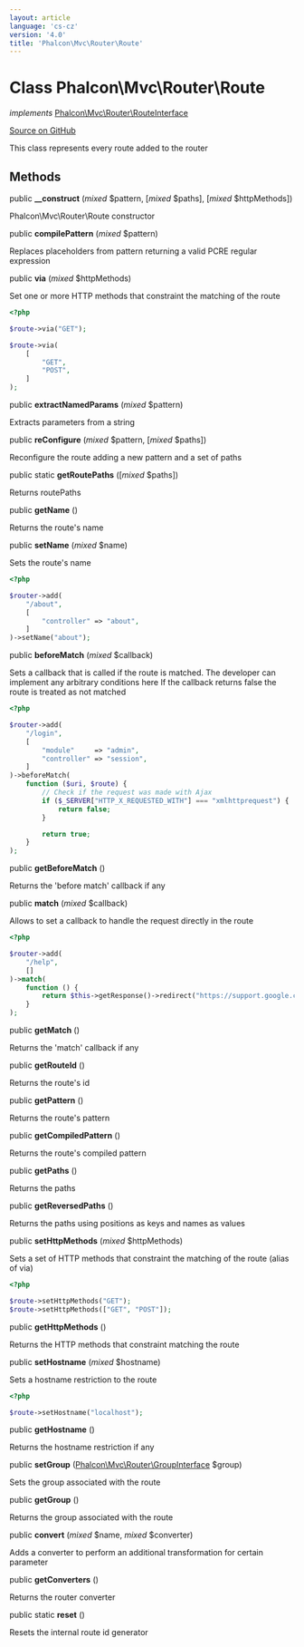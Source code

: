 ```yaml
---
layout: article
language: 'cs-cz'
version: '4.0'
title: 'Phalcon\Mvc\Router\Route'
---
```


# Class **Phalcon\Mvc\Router\Route**

*implements* [Phalcon\Mvc\Router\RouteInterface](/3.4/en/api/Phalcon_Mvc_Router_RouteInterface)

<a href="https://github.com/phalcon/cphalcon/tree/v3.4.0/phalcon/mvc/router/route.zep" class="btn btn-default btn-sm">Source on GitHub</a>

This class represents every route added to the router

## Methods

public **__construct** (*mixed* $pattern, [*mixed* $paths], [*mixed* $httpMethods])

Phalcon\Mvc\Router\Route constructor

public **compilePattern** (*mixed* $pattern)

Replaces placeholders from pattern returning a valid PCRE regular expression

public **via** (*mixed* $httpMethods)

Set one or more HTTP methods that constraint the matching of the route

```php
<?php

$route->via("GET");

$route->via(
    [
        "GET",
        "POST",
    ]
);

```

public **extractNamedParams** (*mixed* $pattern)

Extracts parameters from a string

public **reConfigure** (*mixed* $pattern, [*mixed* $paths])

Reconfigure the route adding a new pattern and a set of paths

public static **getRoutePaths** ([*mixed* $paths])

Returns routePaths

public **getName** ()

Returns the route's name

public **setName** (*mixed* $name)

Sets the route's name

```php
<?php

$router->add(
    "/about",
    [
        "controller" => "about",
    ]
)->setName("about");

```

public **beforeMatch** (*mixed* $callback)

Sets a callback that is called if the route is matched. The developer can implement any arbitrary conditions here If the callback returns false the route is treated as not matched

```php
<?php

$router->add(
    "/login",
    [
        "module"     => "admin",
        "controller" => "session",
    ]
)->beforeMatch(
    function ($uri, $route) {
        // Check if the request was made with Ajax
        if ($_SERVER["HTTP_X_REQUESTED_WITH"] === "xmlhttprequest") {
            return false;
        }

        return true;
    }
);

```

public **getBeforeMatch** ()

Returns the 'before match' callback if any

public **match** (*mixed* $callback)

Allows to set a callback to handle the request directly in the route

```php
<?php

$router->add(
    "/help",
    []
)->match(
    function () {
        return $this->getResponse()->redirect("https://support.google.com/", true);
    }
);

```

public **getMatch** ()

Returns the 'match' callback if any

public **getRouteId** ()

Returns the route's id

public **getPattern** ()

Returns the route's pattern

public **getCompiledPattern** ()

Returns the route's compiled pattern

public **getPaths** ()

Returns the paths

public **getReversedPaths** ()

Returns the paths using positions as keys and names as values

public **setHttpMethods** (*mixed* $httpMethods)

Sets a set of HTTP methods that constraint the matching of the route (alias of via)

```php
<?php

$route->setHttpMethods("GET");
$route->setHttpMethods(["GET", "POST"]);

```

public **getHttpMethods** ()

Returns the HTTP methods that constraint matching the route

public **setHostname** (*mixed* $hostname)

Sets a hostname restriction to the route

```php
<?php

$route->setHostname("localhost");

```

public **getHostname** ()

Returns the hostname restriction if any

public **setGroup** ([Phalcon\Mvc\Router\GroupInterface](/3.4/en/api/Phalcon_Mvc_Router_GroupInterface) $group)

Sets the group associated with the route

public **getGroup** ()

Returns the group associated with the route

public **convert** (*mixed* $name, *mixed* $converter)

Adds a converter to perform an additional transformation for certain parameter

public **getConverters** ()

Returns the router converter

public static **reset** ()

Resets the internal route id generator